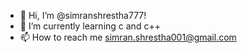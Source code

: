 - 👋 Hi, I’m @simranshrestha777!
- 🌱 I’m currently learning c and c++
- 📫 How to reach me simran.shrestha001@gmail.com

<!---
simranshrestha777/simranshrestha777 is a ✨ special ✨ repository because its `README.md` (this file) appears on your GitHub profile.
You can click the Preview link to take a look at your changes.
--->
